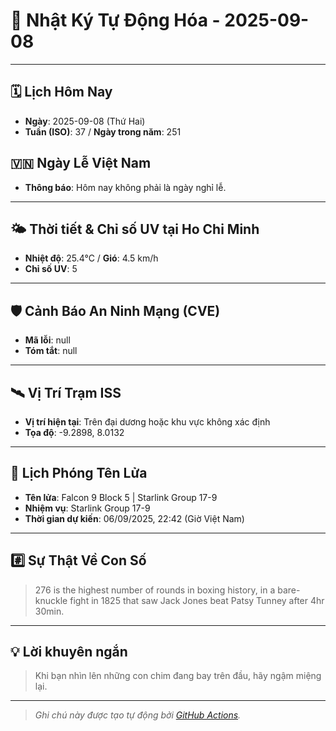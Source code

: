 # 🚀 Nhật Ký Tự Động Hóa - 2025-09-08

---
<!-- CALENDAR-MODULE -->
## 🗓️ Lịch Hôm Nay
- **Ngày**: 2025-09-08 (Thứ Hai)
- **Tuần (ISO)**: 37 / **Ngày trong năm**: 251

<!-- HOLIDAY-MODULE -->
## 🇻🇳 Ngày Lễ Việt Nam
- **Thông báo**: Hôm nay không phải là ngày nghỉ lễ.

---
<!-- WEATHER-UV-MODULE -->
## 🌤️ Thời tiết & Chỉ số UV tại Ho Chi Minh
- **Nhiệt độ**: 25.4°C / **Gió**: 4.5 km/h
- **Chỉ số UV**: 5

---
<!-- CVE-MODULE -->
## 🛡️ Cảnh Báo An Ninh Mạng (CVE)
- **Mã lỗi**: null
- **Tóm tắt**: null

---
<!-- ISS-MODULE -->
## 🛰️ Vị Trí Trạm ISS
- **Vị trí hiện tại**: Trên đại dương hoặc khu vực không xác định
- **Tọa độ**: -9.2898, 8.0132

---
<!-- LAUNCH-MODULE -->
## 🚀 Lịch Phóng Tên Lửa
- **Tên lửa**: Falcon 9 Block 5 | Starlink Group 17-9
- **Nhiệm vụ**: Starlink Group 17-9
- **Thời gian dự kiến**: 06/09/2025, 22:42 (Giờ Việt Nam)

---
<!-- NUMBERS-MODULE -->
## #️⃣ Sự Thật Về Con Số
> 276 is the highest number of rounds in boxing history, in a bare-knuckle fight in 1825 that saw Jack Jones beat Patsy Tunney after 4hr 30min.

---
<!-- ADVICE-MODULE -->
## 💡 Lời khuyên ngắn
> Khi bạn nhìn lên những con chim đang bay trên đầu, hãy ngậm miệng lại.

---
<!-- FOOTER-MODULE -->
> *Ghi chú này được tạo tự động bởi [GitHub Actions](https://github.com/features/actions).*
